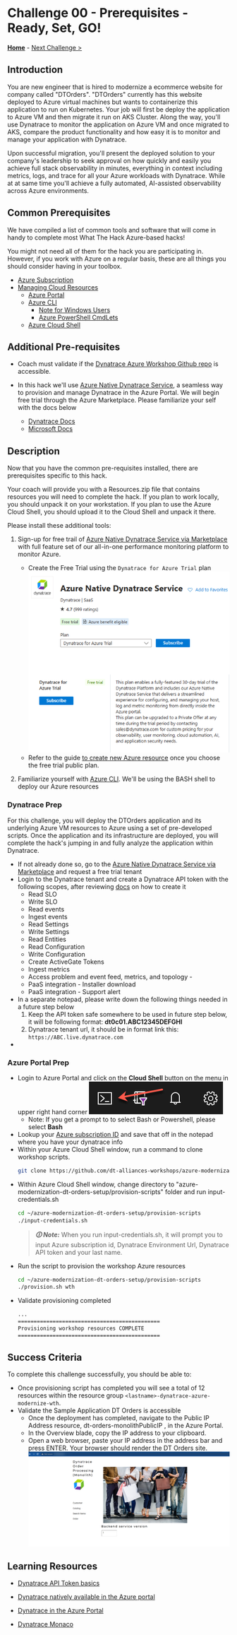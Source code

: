 # Challenge 00 - Prerequisites - Ready, Set, GO!

**[Home](../README.md)** - [Next Challenge >](./Challenge-01.md)

<!-- 
**_This is a template for "Challenge Zero" which focuses on getting prerequisites set up for the hack. The italicized text provides hints & examples of what should or should NOT go in each section._**

**_We have included links to some common What The Hack pre-reqs in this template. All common prerequisite links go to the WTH-CommonPrerequisites page where there are more details on what each tool's purpose is._**

**_You should remove any common pre-reqs that are not required for your hack. Then add additional pre-reqs that are required for your hack in the Description section below._**

**_You should remove all italicized & sample text in this template and replace with your content._**
-->

## Introduction

 You are new engineer that is hired to modernize a ecommerce website for company called "DTOrders".  "DTOrders" currently has this website deployed to Azure virtual machines but  wants to containerize this application to run on Kubernetes.  Your job will first be deploy the application to Azure VM and then migrate it run on AKS Cluster.  Along the way, you'll use Dynatrace to  monitor the application on Azure VM and once migrated to AKS, compare the product functionality and how easy it is to monitor and manage your application with Dynatrace.

 Upon successful migration, you'll present the deployed solution to your company's leadership to seek approval on how quickly and easily you achieve full stack observability in minutes, everything in context including metrics, logs, and trace for all your Azure workloads with Dynatrace.  While at at same time you'll achieve a fully automated, AI-assisted observability across Azure environments.

## Common Prerequisites

We have compiled a list of common tools and software that will come in handy to complete most What The Hack Azure-based hacks!

You might not need all of them for the hack you are participating in. However, if you work with Azure on a regular basis, these are all things you should consider having in your toolbox.

<!-- If you are editing this template manually, be aware that these links are only designed to work if this Markdown file is in the /xxx-HackName/Student/ folder of your hack. -->

- [Azure Subscription](../../000-HowToHack/WTH-Common-Prerequisites.md#azure-subscription)
- [Managing Cloud Resources](../../000-HowToHack/WTH-Common-Prerequisites.md#managing-cloud-resources)
  - [Azure Portal](../../000-HowToHack/WTH-Common-Prerequisites.md#azure-portal)
  - [Azure CLI](../../000-HowToHack/WTH-Common-Prerequisites.md#azure-cli)
    - [Note for Windows Users](../../000-HowToHack/WTH-Common-Prerequisites.md#note-for-windows-users)
    - [Azure PowerShell CmdLets](../../000-HowToHack/WTH-Common-Prerequisites.md#azure-powershell-cmdlets)
  - [Azure Cloud Shell](../../000-HowToHack/WTH-Common-Prerequisites.md#azure-cloud-shell)


## Additional Pre-requisites

- Coach must validate if the [Dynatrace Azure Workshop Github repo](https://github.com/dt-alliances-workshops/azure-modernization-dt-orders-setup/) is accessible. 

- In this hack we'll use [Azure Native Dynatrace Service](https://www.dynatrace.com/news/blog/using-dynatrace-on-microsoft-azure/), a seamless way to provision and manage Dynatrace in the Azure Portal.  We will begin free trial through the Azure Marketplace.  Please familiarize your self with the docs below
    - [Dynatrace Docs](https://docs.dynatrace.com/docs/setup-and-configuration/setup-on-cloud-platforms/microsoft-azure-services/azure-platform/azure-native-integration)
    - [Microsoft Docs](https://learn.microsoft.com/en-us/azure/partner-solutions/dynatrace/dynatrace-overview)

## Description
<!--
_This section should clearly state any additional prerequisite tools that need to be installed or set up in the Azure environment that the student will hack in._

_While ordered lists are generally not welcome in What The Hack challenge descriptions, you can use one here in Challenge Zero IF and only IF the steps you are asking the student to perform are not core to the learning objectives of the hack._

_For example, if the hack is on IoT Devices and you want the student to deploy an ARM/Bicep template that sets up the environment they will hack in without them needing to understand how ARM/Bicep templates work, you can provide step-by-step instructions on how to deploy the ARM/Bicep template._

_Optionally, you may provide resource files such as a sample application, code snippets, or templates as learning aids for the students. These files are stored in the hack's `Student/Resources` folder. It is the coach's responsibility to package these resources into a Resources.zip file and provide it to the students at the start of the hack. You should leave the sample text below in that refers to the Resources.zip file._

**\*NOTE:** Do NOT provide direct links to files or folders in the What The Hack repository from the student guide. Instead, you should refer to the Resources.zip file provided by the coach.\*

**\*NOTE:** Any direct links to the What The Hack repo will be flagged for review during the review process by the WTH V-Team, including exception cases.\*

_Sample challenge zero text for the IoT Hack Of The Century:_
-->

Now that you have the common pre-requisites installed, there are prerequisites specific to this hack.

Your coach will provide you with a Resources.zip file that contains resources you will need to complete the hack. If you plan to work locally, you should unpack it on your workstation. If you plan to use the Azure Cloud Shell, you should upload it to the Cloud Shell and unpack it there.

Please install these additional tools:

1) Sign-up for free trail of [Azure Native Dynatrace Service via Marketplace](https://azuremarketplace.microsoft.com/en-US/marketplace/apps/dynatrace.dynatrace_portal_integration?tab=Overview) with full feature set of our all-in-one performance monitoring platform to monitor Azure.
   - Create the Free Trial using the `Dynatrace for Azure Trial` plan
        <img src="images/dynatrace-plans-free-trial.png" alt="dt-freeplan" width="500"/>
   -  Refer to the guide [to create new Azure resource](https://learn.microsoft.com/en-us/azure/partner-solutions/dynatrace/dynatrace-create#create-a-dynatrace-resource-in-azure) once you choose the free trial public plan.

1) Familiarize yourself with [Azure CLI](https://learn.microsoft.com/en-us/azure/cloud-shell/overview).  We'll be using the BASH shell to deploy our Azure resources

### Dynatrace Prep

 For this challenge, you will deploy the DTOrders application and its underlying Azure VM resources to Azure using a set of pre-developed scripts. Once the application and its infrastructure are deployed, you will complete the hack's jumping in and fully analyze the application within Dynatrace.


- If not already done so, go to the [Azure Native Dynatrace Service via Marketplace](https://azuremarketplace.microsoft.com/en-US/marketplace/apps/dynatrace.dynatrace_portal_integration?tab=Overview) and request a free trial tenant
- Login to the Dynatrace tenant and create a Dynatrace API token with the following scopes, after reviewing [docs](https://www.dynatrace.com/support/help/dynatrace-api/basics/dynatrace-api-authentication#create-token) on how to create it
    - Read SLO
    - Write SLO
    - Read events
    - Ingest events
    - Read Settings
    - Write Settings
    - Read Entities
    - Read Configuration
    - Write Configuration
    - Create ActiveGate Tokens
    - Ingest metrics
    - Access problem and event feed, metrics, and topology    - 
    - PaaS integration - Installer download
    - PaaS integration - Support alert
- In a separate notepad, please write down the following things needed in a future step below  
  1) Keep the API token safe somewhere to be used in future step below, it will be following format: **dt0c01.ABC12345DEFGHI**
  2) Dynatrace tenant url, it should be in format link this: ``https://ABC.live.dynatrace.com``
- 
### Azure Portal Prep
 - Login to Azure Portal and click on the **Cloud Shell** button on the menu in upper right hand corner ![](images/portal-shell-button.png)
    - Note: If you get a prompt to to select Bash or Powershell, please select **Bash**
- Lookup your [Azure subscription ID](https://learn.microsoft.com/en-us/azure/azure-portal/get-subscription-tenant-id) and save that off in the notepad where you have your dynatrace info
- Within your Azure Cloud Shell window, run a command to clone workshop scripts.
    ```bash    
    git clone https://github.com/dt-alliances-workshops/azure-modernization-dt-orders-setup.git
    ```
- Within Azure Cloud Shell window, change directory to  "azure-modernization-dt-orders-setup/provision-scripts" folder and run input-credentials.sh
    ```bash
    cd ~/azure-modernization-dt-orders-setup/provision-scripts
    ./input-credentials.sh
    ```
  > ***🛈 Note:*** When you run input-credentials.sh, it will prompt you to input Azure subscription id, Dynatrace Environment Url, Dynatrace API token and your last name.
- Run the script to provision the workshop Azure resources
     ```bash
    cd ~/azure-modernization-dt-orders-setup/provision-scripts
    ./provision.sh wth
    ```
- Validate provisioning completed
    ``` ...
    ...
    =============================================
    Provisioning workshop resources COMPLETE
    =============================================
    ```




## Success Criteria

To complete this challenge successfully, you should be able to:

- Once provisioning script has completed you will see a total of 12 resources within the resource group `<lastname>-dynatrace-azure-modernize-wth`.
- Validate the Sample Application DT Orders is accessible
    - Once the deployment has completed, navigate to the Public IP Address resource, dt-orders-monolithPublicIP , in the Azure Portal.
    - In the Overview blade, copy the IP address to your clipboard.
    - Open a web browser, paste your IP address in the address bar and press ENTER. Your browser should render the DT Orders site. ![](images/dtorders-sample-app.png)


## Learning Resources

- [Dynatrace API Token basics](https://www.dynatrace.com/support/help/dynatrace-api/basics/dynatrace-api-authentication)
- [Dynatrace natively available in the Azure portal ](https://www.dynatrace.com/news/blog/using-dynatrace-on-microsoft-azure/)
- [Dynatrace in the Azure Portal](https://www.dynatrace.com/support/help/get-started/saas/azure-native-integration)

- [Dynatrace Monaco](https://dynatrace.github.io/dynatrace-monitoring-as-code/)
